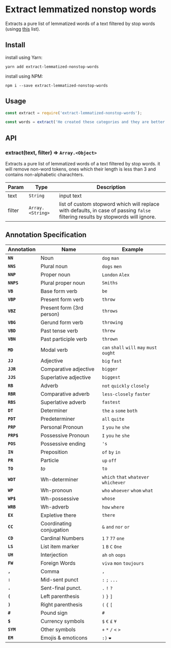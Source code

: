 # Extract lemmatized nonstop words

Extracts a pure list of lemmatized words of a text filtered by stop words (usingg [this](https://github.com/fergiemcdowall/stopword) list).

## Install
install using Yarn:
```
yarn add extract-lemmatized-nonstop-words
```
install using NPM:
```
npm i --save extract-lemmatized-nonstop-words
```

## Usage
```javascript
const extract = require('extract-lemmatized-nonstop-words');

const words = extract('He created these categories and they are better.');
```

## API
<a name="extract"></a>

### extract(text, filter) ⇒ <code>Array.&lt;Object&gt;</code>
Extracts a pure list of lemmatized words of a text filtered by stop words. it will remove non-word tokens, ones which their length is less than 3 and contains non-alphabetic charachters.

| Param | Type | Description |
| --- | --- | --- |
| text | <code>String</code> | input text |
| filter | <code>Array.&lt;String&gt;</code> | list of custom stopword which will replace with defaults, in case of passing `false` filtering  results by stopwords will ignore. |

## Annotation Specification

Annotation | Name | Example
--- | --- | ---
**`NN`** | Noun | `dog` `man`
**`NNS`** | Plural noun | `dogs` `men`
**`NNP`** | Proper noun | `London` `Alex`
**`NNPS`** | Plural proper noun | `Smiths`
**`VB`** | Base form verb | `be`
**`VBP`** | Present form verb | `throw`
**`VBZ`** | Present form (3rd person) | `throws`
**`VBG`** | Gerund form verb | `throwing`
**`VBD`** | Past tense verb | `threw`
**`VBN`** | Past participle verb | `thrown`
**`MD`** | Modal verb | `can` `shall` `will` `may` `must` `ought`
**`JJ`** | Adjective | `big` `fast`
**`JJR`** | Comparative adjective | `bigger`
**`JJS`** | Superlative adjective | `biggest`
**`RB`** | Adverb | `not` `quickly` `closely`
**`RBR`** | Comparative adverb | `less-closely` `faster`
**`RBS`** | Superlative adverb | `fastest`
**`DT`** | Determiner | `the` `a` `some` `both`
**`PDT`** | Predeterminer | `all` `quite`
**`PRP`** | Personal Pronoun | `I` `you` `he` `she`
**`PRP$`** | Possessive Pronoun | `I` `you` `he` `she`
**`POS`** | Possessive ending | `'s`
**`IN`** | Preposition | `of` `by` `in`
**`PR`** | Particle | `up` `off`
**`TO`** | *to* | `to`
**`WDT`** | Wh-determiner | `which` `that` `whatever` `whichever`
**`WP`** | Wh-pronoun | `who` `whoever` `whom` `what`
**`WP$`** | Wh-possessive | `whose`
**`WRB`** | Wh-adverb | `how` `where` 
**`EX`** | Expletive there | `there`
**`CC`** | Coordinating conjugation | `&` `and` `nor` `or`
**`CD`** | Cardinal Numbers | `1` `7` `77` `one`
**`LS`** | List item marker | `1` `B` `C` `One`
**`UH`** | Interjection | `ah` `oh` `oops`
**`FW`** | Foreign Words | `viva` `mon` `toujours`
**`,`** | Comma | `,`
**`:`** |Mid-sent punct | `:` `;` `...`
**`.`** | Sent-final punct. | `.` `!` `?`
**`(`** | Left parenthesis | `)` `}` `]`
**`)`** | Right parenthesis | `(` `{` `[`
**`#`** | Pound sign | `#`
**`$`** | Currency symbols | `$` `€` `£` `¥`
**`SYM`** | Other symbols | `+` `*` `/` `<` `>`
**`EM`** | Emojis & emoticons | `:)` `❤`